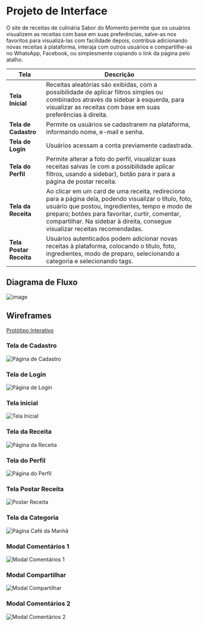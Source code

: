 
# Projeto de Interface

O site de receitas de culinária Sabor do Momento permite que os usuários visualizem as receitas com base em suas preferências, salve-as nos favoritos para visualizá-las com facilidade depois, contribua adicionando novas receitas à plataforma, interaja com outros usuários e compartilhe-as no WhatsApp, Facebook, ou simplesmente copiando o link da página pelo atalho.

| Tela               | Descrição                                                                                                                                                                                                 |
|--------------------|-----------------------------------------------------------------------------------------------------------------------------------------------------------------------------------------------------------|
| **Tela Inicial**   | Receitas aleatórias são exibidas, com a possibilidade de aplicar filtros simples ou combinados através da sidebar à esquerda, para visualizar as receitas com base em suas preferências à direita.         |
| **Tela de Cadastro** | Permite os usuários se cadastrarem na plataforma, informando nome, e-mail e senha.                                                                                                                       |
| **Tela de Login**  | Usuários acessam a conta previamente cadastrada.                                                                                                                                                          |
| **Tela do Perfil** | Permite alterar a foto do perfil, visualizar suas receitas salvas (e com a possibilidade aplicar filtros, usando a sidebar), botão para ir para a página de postar receita.                               |
| **Tela da Receita** | Ao clicar em um card de uma receita, redireciona para a página dela, podendo visualizar o título, foto, usuário que postou, ingredientes, tempo e modo de preparo; botões para favoritar, curtir, comentar, compartilhar. Na sidebar à direita, consegue visualizar receitas recomendadas. |
| **Tela Postar Receita** | Usuários autenticados podem adicionar novas receitas à plataforma, colocando o título, foto, ingredientes, modo de preparo, selecionando a categoria e selecionando tags.                              |

   
## Diagrama de Fluxo

![image](https://github.com/user-attachments/assets/08a2a797-01e7-4886-bd24-253e2c81b129)


## Wireframes

[Protótipo Interativo](https://www.figma.com/design/fbwMuLej2Voba16iX0yoe6/Untitled?node-id=0-1&p=f&t=M83hvnNHFFYe1PdU-0)

### Tela de Cadastro

![Página de Cadastro](https://github.com/user-attachments/assets/a322199e-1f87-470b-9cfc-b1580be231d9)

### Tela de Login

![Página de Login](https://github.com/user-attachments/assets/756104e0-0ef2-480d-a3d7-26fafe02f81c)

### Tela inicial

![Tela Inicial](https://github.com/user-attachments/assets/23bc4b2f-99b2-4654-9650-334b01b7df42)

### Tela da Receita

![Página da Receita](https://github.com/user-attachments/assets/cdcbc82b-6bea-442c-b965-e87cc074e0cc)

### Tela do Perfil

![Página do Perfil](https://github.com/user-attachments/assets/0e7a6abf-35d6-426b-8d47-d0268dd4e728)

### Tela Postar Receita

![Postar Receita](https://github.com/user-attachments/assets/babe305e-249d-4c72-aef8-22758e61f323)

### Tela da Categoria

![Página Café da Manhã](https://github.com/user-attachments/assets/6d2af151-2859-4630-b4fa-78c744e1fb6f)


### Modal Comentários 1

![Modal Comentários 1](https://github.com/user-attachments/assets/bd354295-694c-4933-89ee-ba3af0a4e7b8)

### Modal Compartilhar

![Modal Compartilhar](https://github.com/user-attachments/assets/186835bc-b712-48e7-9bf2-fc3cc4def468)

### Modal Comentários 2

![Modal Comentários 2](https://github.com/user-attachments/assets/69c389ea-aa50-465c-a5d0-7d2f9baa3890)




